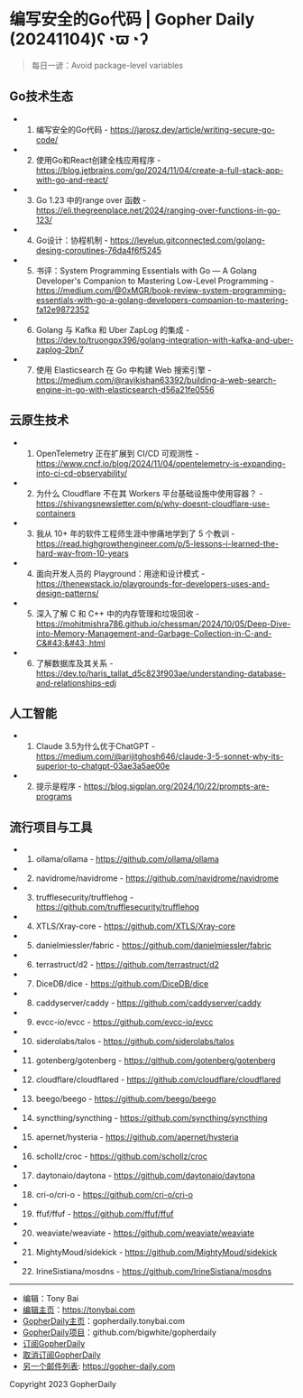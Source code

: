 # 编写安全的Go代码 | Gopher Daily (20241104)ʕ◔ϖ◔ʔ

>每日一谚：Avoid package-level variables

## Go技术生态


- 1. 编写安全的Go代码 - https://jarosz.dev/article/writing-secure-go-code/

- 2. 使用Go和React创建全栈应用程序 - https://blog.jetbrains.com/go/2024/11/04/create-a-full-stack-app-with-go-and-react/

- 3. Go 1.23 中的range over 函数 - https://eli.thegreenplace.net/2024/ranging-over-functions-in-go-123/

- 4. Go设计：协程机制 - https://levelup.gitconnected.com/golang-desing-coroutines-76da4f6f5245

- 5. 书评：System Programming Essentials with Go — A Golang Developer&#39;s Companion to Mastering Low-Level Programming - https://medium.com/@0xMGR/book-review-system-programming-essentials-with-go-a-golang-developers-companion-to-mastering-fa12e9872352

- 6. Golang 与 Kafka 和 Uber ZapLog 的集成 - https://dev.to/truongpx396/golang-integration-with-kafka-and-uber-zaplog-2bn7

- 7. 使用 Elasticsearch 在 Go 中构建 Web 搜索引擎 - https://medium.com/@ravikishan63392/building-a-web-search-engine-in-go-with-elasticsearch-d56a21fe0556


## 云原生技术


- 1. OpenTelemetry 正在扩展到 CI/CD 可观测性 - https://www.cncf.io/blog/2024/11/04/opentelemetry-is-expanding-into-ci-cd-observability/

- 2. 为什么 Cloudflare 不在其 Workers 平台基础设施中使用容器？ - https://shivangsnewsletter.com/p/why-doesnt-cloudflare-use-containers

- 3. 我从 10&#43; 年的软件工程师生涯中惨痛地学到了 5 个教训 - https://read.highgrowthengineer.com/p/5-lessons-i-learned-the-hard-way-from-10-years

- 4. 面向开发人员的 Playground：用途和设计模式 - https://thenewstack.io/playgrounds-for-developers-uses-and-design-patterns/

- 5. 深入了解 C 和 C&#43;&#43; 中的内存管理和垃圾回收 - https://mohitmishra786.github.io/chessman/2024/10/05/Deep-Dive-into-Memory-Management-and-Garbage-Collection-in-C-and-C&#43;&#43;.html

- 6. 了解数据库及其关系 - https://dev.to/haris_tallat_d5c823f903ae/understanding-database-and-relationships-edj


## 人工智能


- 1. Claude 3.5为什么优于ChatGPT - https://medium.com/@arijitghosh646/claude-3-5-sonnet-why-its-superior-to-chatgpt-03ae3a5ae00e

- 2. 提示是程序 - https://blog.sigplan.org/2024/10/22/prompts-are-programs


## 流行项目与工具


- 1. ollama/ollama - https://github.com/ollama/ollama

- 2. navidrome/navidrome - https://github.com/navidrome/navidrome

- 3. trufflesecurity/trufflehog - https://github.com/trufflesecurity/trufflehog

- 4. XTLS/Xray-core - https://github.com/XTLS/Xray-core

- 5. danielmiessler/fabric - https://github.com/danielmiessler/fabric

- 6. terrastruct/d2 - https://github.com/terrastruct/d2

- 7. DiceDB/dice - https://github.com/DiceDB/dice

- 8. caddyserver/caddy - https://github.com/caddyserver/caddy

- 9. evcc-io/evcc - https://github.com/evcc-io/evcc

- 10. siderolabs/talos - https://github.com/siderolabs/talos

- 11. gotenberg/gotenberg - https://github.com/gotenberg/gotenberg

- 12. cloudflare/cloudflared - https://github.com/cloudflare/cloudflared

- 13. beego/beego - https://github.com/beego/beego

- 14. syncthing/syncthing - https://github.com/syncthing/syncthing

- 15. apernet/hysteria - https://github.com/apernet/hysteria

- 16. schollz/croc - https://github.com/schollz/croc

- 17. daytonaio/daytona - https://github.com/daytonaio/daytona

- 18. cri-o/cri-o - https://github.com/cri-o/cri-o

- 19. ffuf/ffuf - https://github.com/ffuf/ffuf

- 20. weaviate/weaviate - https://github.com/weaviate/weaviate

- 21. MightyMoud/sidekick - https://github.com/MightyMoud/sidekick

- 22. IrineSistiana/mosdns - https://github.com/IrineSistiana/mosdns


----

- 编辑：Tony Bai
- [编辑主页](https://tonybai.com)：https://tonybai.com
- [GopherDaily主页](https://gopherdaily.tonybai.com)：gopherdaily.tonybai.com
- [GopherDaily项目](https://github.com/bigwhite/gopherdaily)：github.com/bigwhite/gopherdaily
- [订阅GopherDaily](https://gopherdaily.tonybai.com/subscribe)
- [取消订阅GopherDaily](https://gopherdaily.tonybai.com/unsubscribe)
- [另一个邮件列表](https://gopher-daily.com): https://gopher-daily.com

Copyright 2023 GopherDaily
